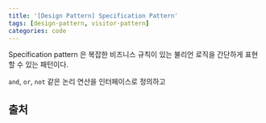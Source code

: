 ```yaml
---
title: '[Design Pattern] Specification Pattern'
tags: [design-pattern, visitor-pattern]
categories: code
---
```


Specification pattern 은 
복잡한 비즈니스 규칙이 있는 불리언 로직을 간단하게 표현할 수 있는 패턴이다.

<!--more-->

`and`, `or`, `not` 같은 논리 연산을 인터페이스로 정의하고


## 출처
